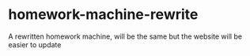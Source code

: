 # homework-machine-rewrite
A rewritten homework machine, will be the same but the website will be easier to update

